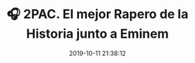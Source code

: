 ---
author_profile: false
title: "🎧 2PAC. El mejor Rapero de la Historia junto a Eminem"
description: "🎧 2PAC. El mejor Rapero de la Historia junto a Eminem"
excerpt: "🎧 2PAC. El mejor Rapero de la Historia junto a Eminem"
header:
  video:
    id: playlist?list=PLC0w3lEHx2SF3NsbnqnLbWBWyF_3g0cjZ
    provider: youtube
comments: true
date: 2019-10-11 21:38:12
tags:
- Rap
- Estadounidense
categories:
- Música
sidebar:
- title: "📻 Gramola "
  nav: radio
---